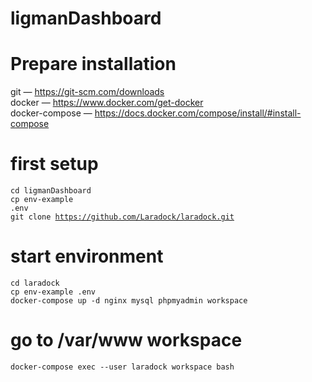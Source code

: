 <h1>ligmanDashboard</h1>

# Prepare installation
git — https://git-scm.com/downloads<br>
docker — https://www.docker.com/get-docker<br>
docker-compose — https://docs.docker.com/compose/install/#install-compose<br>

# first setup
<code>cd ligmanDashboard</code><br>
<code>cp env-example .env</code><br>
<code>git clone https://github.com/Laradock/laradock.git</code>

# start environment
<code>cd laradock</code><br>
<code>cp env-example .env</code><br>
<code>docker-compose up -d nginx mysql phpmyadmin workspace</code>

# go to /var/www workspace
<code>docker-compose exec --user laradock workspace bash</code>